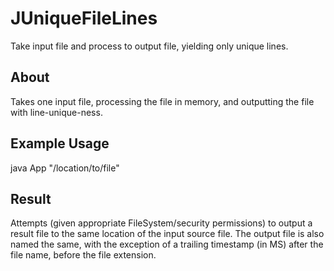 # JUniqueFileLines
Take input file and process to output file, yielding only unique lines.

## About
Takes one input file, processing the file in memory, and outputting the file with line-unique-ness.

## Example Usage
java App "/location/to/file"

## Result
Attempts (given appropriate FileSystem/security permissions) to output a result file to the same location of the input source file. The output file is also named the same, with the exception of a trailing timestamp (in MS) after the file name, before the file extension.
